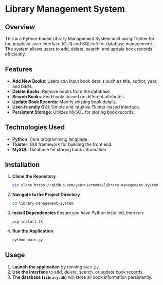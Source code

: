 # Library Management System

## Overview
This is a Python-based Library Management System built using Tkinter for the graphical user interface (GUI) and SQLite3 for database management. The system allows users to add, delete, search, and update book records efficiently.

## Features
- **Add New Books**: Users can input book details such as title, author, year, and ISBN.
- **Delete Books**: Remove books from the database.
- **Search Books**: Find books based on different attributes.
- **Update Book Records**: Modify existing book details.
- **User-friendly GUI**: Simple and intuitive Tkinter-based interface.
- **Persistent Storage**: Utilizes MySQL for storing book records.

## Technologies Used
- **Python**: Core programming language.
- **Tkinter**: GUI framework for building the front end.
- **MySQL**:  Database for storing book information.

## Installation
1. **Clone the Repository**
   ```sh
   git clone https://github.com/yourusername/library-management-system.git
   ```
2. **Navigate to the Project Directory**
   ```sh
   cd library-management-system
   ```
3. **Install Dependencies**
   Ensure you have Python installed, then run:
   ```sh
   pip install tk
   ```
4. **Run the Application**
   ```sh
   python main.py
   ```

## Usage
1. **Launch the application** by running `main.py`.
2. **Use the interface** to add, delete, search, or update book records.
3. **The database (`library.db`)** will store all book information persistently.

